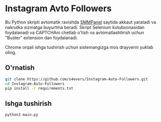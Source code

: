# Instagram Avto Followers

Bu Python skripti avtomatik ravishda [SMMPanel](https://smmpanel.com) saytida akkaut yaratadi va nakrutka xizmatga buyurtma beradi. Skript Selenium kutubxonasidan foydalanadi va CAPTCHAni chetlab o'tish va avtomatlashtirish uchun "Buster" extension dan foydalanadi.



Chrome orqali ishga tushirish uchun sistemangizga mos drayverni yuklab oling.

## O'rnatish

   ```bash
   git clone https://github.com/s4evers/Instagram-Auto-Followers.git
   cd Instagram-Auto-Followers
   pip install -r requirements.txt
```
## Ishga tushirish

  ```bash
python3 main.py
